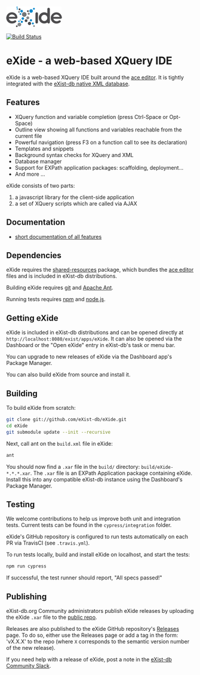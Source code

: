 ![eXide logo](resources/images/logo.png)

[![Build Status](https://travis-ci.com/eXist-db/eXide.svg?branch=develop)](https://travis-ci.com/eXist-db/eXide)

# eXide - a web-based XQuery IDE

eXide is a web-based XQuery IDE built around the [ace editor](https://ace.c9.io/). It is tightly integrated with the [eXist-db native XML database](https://exist-db.org). 

## Features

*   XQuery function and variable completion (press Ctrl-Space or Opt-Space)
*   Outline view showing all functions and variables reachable from the current file
*   Powerful navigation (press F3 on a function call to see its declaration)
*   Templates and snippets
*   Background syntax checks for XQuery and XML
*   Database manager
*   Support for EXPath application packages: scaffolding, deployment...
*   And more ...

eXide consists of two parts:

1.  a javascript library for the client-side application
2.  a set of XQuery scripts which are called via AJAX

## Documentation

* [short documentation of all features](./docs/docs.md)

## Dependencies

eXide requires the [shared-resources](https://github.com/eXist-db/shared-resources) package, which bundles the [ace editor](https://github.com/ajaxorg/ace) files and is included in eXist-db distributions.

Building eXide requires [git](https://git-scm.com/) and [Apache Ant](https://ant.apache.org/). 

Running tests requires [npm](https://www.npmjs.com/) and [node.js](https://nodejs.org/).

## Getting eXide

eXide is included in eXist-db distributions and can be opened directly at `http://localhost:8080/exist/apps/eXide`. It can also be opened via the Dashboard or the "Open eXide" entry in eXist-db's task or menu bar. 

You can upgrade to new releases of eXide via the Dashboard app's Package Manager. 

You can also build eXide from source and install it.

## Building

To build eXide from scratch:

```bash
git clone git://github.com/eXist-db/eXide.git
cd eXide
git submodule update --init --recursive
```

Next, call ant on the `build.xml` file in eXide:

```bash
ant
```

You should now find a `.xar` file in the `build/` directory: `build/eXide-*.*.*.xar`. The `.xar` file is an EXPath Application package containing eXide. Install this into any compatible eXist-db instance using the Dashboard's Package Manager.

## Testing

We welcome contributions to help us improve both unit and integration tests. Current tests can be found in the `cypress/integration` folder.

eXide's GitHub repository is configured to run tests automatically on each PR via TravisCI (see `.travis.yml`).

To run tests locally, build and install eXide on localhost, and start the tests:

```bash
npm run cypress
```

If successful, the test runner should report, "All specs passed!"

## Publishing

eXist-db.org Community administrators publish eXide releases by uploading the eXide `.xar` file to the [public repo](https://exist-db.org/exist/apps/public-repo/index.html). 

Releases are also published to the eXide GitHub repository's [Releases](https://github.com/eXist-db/eXide/releases) page. To do so, either use the Releases page or add a tag in the form: 'vX.X.X' to the repo (where `X` corresponds to the semantic version number of the new release). 

If you need help with a release of eXide, post a note in the [eXist-db Community Slack](https://exist-db.slack.com). 
